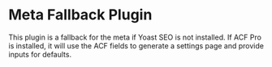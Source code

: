 # Meta Fallback Plugin
This plugin is a fallback for the meta if Yoast SEO is not installed. If ACF Pro is installed, it will use the ACF fields to generate a settings page and provide inputs for defaults.